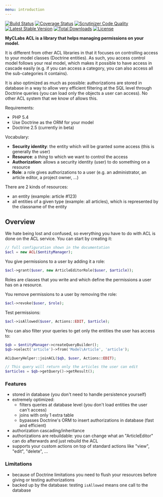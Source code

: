 ```yaml
---
menu: introduction
---
```


[![Build Status](https://travis-ci.org/myclabs/ACL.png?branch=master)](https://travis-ci.org/myclabs/ACL) [![Coverage Status](https://coveralls.io/repos/myclabs/ACL/badge.png)](https://coveralls.io/r/myclabs/ACL) [![Scrutinizer Code Quality](https://scrutinizer-ci.com/g/myclabs/ACL/badges/quality-score.png?s=2997ec4cb570c1cfef520d541daac853527d173e)](https://scrutinizer-ci.com/g/myclabs/ACL/) [![Latest Stable Version](https://poser.pugx.org/myclabs/acl/v/stable.png)](https://packagist.org/packages/myclabs/acl) [![Total Downloads](https://poser.pugx.org/myclabs/acl/downloads.png)](https://packagist.org/packages/myclabs/acl) [![License](https://poser.pugx.org/myclabs/acl/license.png)](https://packagist.org/packages/myclabs/acl)

**MyCLabs ACL is a library that helps managing permissions on your model.**

It is different from other ACL libraries in that it focuses on controlling access to your model classes
(Doctrine entities). As such, you access control model follows your real model, which makes it possible
to have access in cascade easily (e.g. if you can access a category, you can also access all
the sub-categories it contains).

It is also optimized as much as possible: authorizations are stored in database in a way to
allow very efficient filtering at the SQL level through Doctrine queries
(you can load only the objects a user can access). No other ACL system that we know of allows this.

Requirements:

- PHP 5.4
- Use Doctrine as the ORM for your model
- Doctrine 2.5 (currently in beta)

Vocabulary:

- **Security identity**: the entity which will be granted some access (this is generally the user)
- **Resource**: a *thing* to which we want to control the access
- **Authorization**: allows a security identity (user) to do something on a resource
- **Role**: a role gives authorizations to a user (e.g. an administrator, an article editor, a project owner, …)

There are 2 kinds of resources:

- an entity (example: article #123)
- all entities of a given type (example: all articles), which is represented by the classname of the entity

## Overview

We hate being lost and confused, so everything you have to do with ACL is done on the ACL service.
You can start by creating it:

```php
// full configuration shown in the documentation
$acl = new ACL($entityManager);
```

You give permissions to a user by adding it a role:

```php
$acl->grant($user, new ArticleEditorRole($user, $article));
```

Roles are classes that you write and which define the permissions a user has on a resource.

You remove permissions to a user by removing the role:

```php
$acl->revoke($user, $role);
```

Test permissions:

```php
$acl->isAllowed($user, Actions::EDIT, $article);
```

You can also filter your queries to get only the entities the user has access to:

```php
$qb = $entityManager->createQueryBuilder();
$qb->select('article')->from('Model\Article', 'article');

ACLQueryHelper::joinACL($qb, $user, Actions::EDIT);

// This query will return only the articles the user can edit
$articles = $qb->getQuery()->getResult();
```

### Features

- stored in database (you don't need to handle persistence yourself)
- extremely optimized:
  - filters queries at database level (you don't load entities the user can't access)
  - joins with only 1 extra table
  - bypasses Doctrine's ORM to insert authorizations in database (fast and efficient)
- authorization cascading/inheritance
- authorizations are rebuildable: you can change what an "ArticleEditor" can do afterwards and just rebuild the ACL
- supports your custom actions on top of standard actions like "view", "edit", "delete", …

### Limitations

- because of Doctrine limitations you need to flush your resources before giving or testing authorizations
- backed up by the database: testing `isAllowed` means one call to the database
